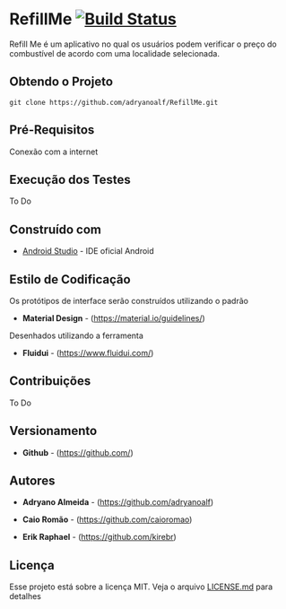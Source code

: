 # RefillMe [![Build Status](https://travis-ci.org/adryanoalf/RefillMe.svg?branch=master)](https://travis-ci.org/adryanoalf/RefillMe)

Refill Me é um aplicativo no qual os usuários podem verificar o preço do combustível de acordo com uma localidade selecionada.

## Obtendo o Projeto

`git clone https://github.com/adryanoalf/RefillMe.git`

## Pré-Requisitos

Conexão com a internet

## Execução dos Testes

To Do

## Construído com

* [Android Studio](https://developer.android.com/studio/index.html?hl=pt-br) - IDE oficial Android

## Estilo de Codificação

Os protótipos de interface serão construídos utilizando o padrão 

* **Material Design** - (https://material.io/guidelines/)

Desenhados utilizando a ferramenta

* **Fluidui** - (https://www.fluidui.com/)

## Contribuições

To Do

## Versionamento

* **Github** - (https://github.com/)

## Autores

* **Adryano Almeida** - (https://github.com/adryanoalf)

* **Caio Romão** - (https://github.com/caioromao)

* **Erik Raphael** - (https://github.com/kirebr)

## Licença

Esse projeto está sobre a licença MIT. Veja o arquivo [LICENSE.md](LICENSE.md) para detalhes


